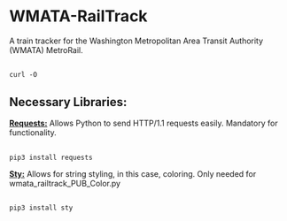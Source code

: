 # WMATA-RailTrack
A train tracker for the Washington Metropolitan Area Transit Authority (WMATA) MetroRail.

##
    curl -O


## Necessary Libraries:

[__Requests:__](https://pypi.org/project/requests/) Allows Python to send HTTP/1.1 requests easily. Mandatory for functionality.
##
    pip3 install requests

[__Sty:__](https://pypi.org/project/sty/) Allows for string styling, in this case, coloring. Only needed for wmata_railtrack_PUB_Color.py
##
    pip3 install sty
